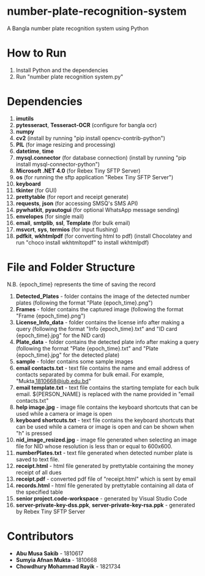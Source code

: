 # number-plate-recognition-system
 A Bangla number plate recognition system using Python

# How to Run
1. Install Python and the dependencies
2. Run "number plate recognition system.py"

# Dependencies
1. **imutils**
2. **pytesseract**, **Tesseract-OCR** (configure for bangla ocr)
3. **numpy**
4. **cv2** (install by running "pip install opencv-contrib-python")
5. **PIL** (for image resizing and processing)
6. **datetime**, **time**
7. **mysql.connector** (for database connection) (install by running "pip install mysql-connector-python")
8. **Microsoft .NET 4.0** (for Rebex Tiny SFTP Server)
9. **os** (for running the sftp application "Rebex Tiny SFTP Server")
10. **keyboard**
11. **tkinter** (for GUI)
12. **prettytable** (for report and receipt generate)
13. **requests**, **json** (for accessing SMSQ's SMS API)
14. **pywhatkit**, **pyautogui** (for optional WhatsApp message sending)
15. **envelopes** (for single mail)
16. **email**, **smtplib**, **ssl**, **Template** (for bulk email)
17. **msvcrt**, **sys**, **termios** (for input flushing)
18. **pdfkit**, **wkhtmlpdf** (for converting html to pdf) (install Chocolatey and run "choco install wkhtmltopdf" to install wkhtmlpdf)

# File and Folder Structure
N.B. {epoch_time} represents the time of saving the record
1. **Detected_Plates** - folder contains the image of the detected number plates (following the format "Plate {epoch_time}.png")
2. **Frames** - folder contains the captured image (following the format "Frame {epoch_time}.png")
3. **License_Info_data** - folder contains the license info after making a query (following the format "Info {epoch_time}.txt" and "ID card {epoch_time}.jpg" for the NID card)
4. **Plate_data** - folder contains the detected plate info after making a query (following the format "Plate {epoch_time}.txt" and "Plate {epoch_time}.jpg" for the detected plate)
5. **sample** - folder contains some sample images
6. **email contacts.txt** - text file contains the name and email address of contacts separated by comma for bulk email. For example, "Mukta,1810668@iub.edu.bd"
7. **email template.txt** - text file contains the starting template for each bulk email. ${PERSON_NAME} is replaced with the name provided in "email contacts.txt"
8. **help image.jpg** - image file contains the keyboard shortcuts that can be used while a camera or image is open
9. **keyboard shortcuts.txt** - text file contains the keyboard shortcuts that can be used while a camera or image is open and can be shown when "h" is pressed
10. **nid_image_resized.jpg** - image file generated when selecting an image file for NID whose resolution is less than or equal to 600x600.
11. **numberPlates.txt** - text file generated when detected number plate is saved to text file.
12. **receipt.html** - html file generated by prettytable containing the money receipt of all dues
13. **receipt.pdf** - converted pdf file of "receipt.html" which is sent by email
14. **records.html** - html file generated by prettytable containing all data of the specified table
15. **senior project.code-workspace** - generated by Visual Studio Code
16. **server-private-key-dss.ppk**, **server-private-key-rsa.ppk** - generated by Rebex Tiny SFTP Server

# Contributors
* **Abu Musa Sakib** - 1810617
* **Sumyia Afnan Mukta** - 1810668
* **Chowdhury Mohammad Rayik** - 1821734
